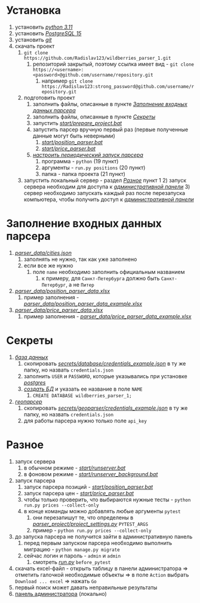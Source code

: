 # Установка

1) установить [*python 3.11*](https://www.python.org/)
2) установить [*PostgreSQL 15*](https://www.postgresql.org/)
3) установить [*git*](https://git-scm.com/downloads)
4) скачать проект
    1) `git clone https://github.com/Radislav123/wildberries_parser_1.git`
        1) репозиторий закрытый, поэтому ссылка имеет вид - `git clone https://<username>:<password>@github.com/username/repository.git`
            1) например `git clone https://Radislav123:strong_password@github.com/username/repository.git`
    2) подготовить проект
        1) заполнить файлы, описанные в пункте [*Заполнение входных данных парсера*](#заполнение-входных-данных-парсера)
        2) заполнить файлы, описанные в пункте [*Секреты*](#секреты)
        3) запустить [*start/prepare_project.bat*](start/prepare_project.bat)
        4) запустить парсер вручную первый раз (первые полученные данные могут быть неверными)
            1) [*start/position_parser.bat*](start/position_parser.bat)
            2) [*start/price_parser.bat*](start/price_parser.bat)
        5) [*настроить периодический запуск парсера*](https://www.windowscentral.com/how-create-automated-task-using-task-scheduler-windows-10)
            1) программа - `python` (19 пункт)
            2) аргументы - `run.py positions` (20 пункт)
            3) папка - папка проекта (21 пункт)
    3) запустить локальный сервер - раздел [*Разное*](#разное) пункт 1
        2) запуск сервера необходим для доступа к [*административной панели*](http://127.0.0.1:8000/admin/)
        3) сервер необходимо запускать каждый раз после перезапуска компьютера, чтобы получить доступ к
           [*административной панели*](http://127.0.0.1:8000/admin/)


# Заполнение входных данных парсера

1) [*parser_data/cities.json*](parser_data/cities.json)
    1) заполнять не нужно, так как уже заполнено
    2) если все же нужно
        1) поле `name` необходимо заполнить официальным названием
            1) к примеру, для `Санкт-Петербурга` должно быть `Санкт-Петербург`, а не `Питер`
2) [*parser_data/position_parser_data.xlsx*](parser_data/position_parser_data.xlsx)
    1) пример заполнения - [*parser_data/position_parser_data_example.xlsx*](parser_data/position_parser_data_example.xlsx)
3) [*parser_data/price_parser_data.xlsx*](parser_data/price_parser_data.xlsx)
    1) пример заполнения - [*parser_data/price_parser_data_example.xlsx*](parser_data/price_parser_data_example.xlsx)


# Секреты

1) [*база данных*](https://www.postgresql.org/)
    1) скопировать [*secrets/database/credentials_example.json*](secrets/database/credentials_example.json) в ту же папку, но назвать `credentials.json`
    2) заполнить `USER` и `PASSWORD`, которые указывались при установке [*postgres*](https://www.postgresql.org/)
    3) [*создать БД*](https://www.tutorialspoint.com/postgresql/postgresql_create_database.htm) и указать ее название в поле `NAME`
        1) `CREATE DATABASE wildberries_parser_1;`
2) [*геопарсер*](https://positionstack.com/)
    1) скопировать [*secrets/geoparser/credentials_example.json*](secrets/geoparser/credentials_example.json) в ту же папку, но назвать `credentials.json`
    2) для работы парсера нужно только поле `api_key`


# Разное

1) запуск сервера
    1) в обычном режиме - [*start/runserver.bat*](start/runserver.bat)
    2) в фоновом режиме - [*start/runserver_background.bat*](start/runserver_background.bat)
2) запуск парсера
    1) запуск парсера позиций - [*start/position_parser.bat*](start/position_parser.bat)
    2) запуск парсера цен - [*start/price_parser.bat*](start/price_parser.bat)
    3) чтобы только проверить, что выбираются нужные тесты - `python run.py prices --collect-only`
    4) в конце команды можно добавлять любые аргументы `pytest`
        1) они перезапишут те, что определены в [*parser_project/project_settings.py*](parser_project/project_settings.py) `PYTEST_ARGS`
        2) пример - `python run.py prices --collect-only`
3) до запуска парсера не получится зайти в административную панель
    1) перед первым запуском парсера необходимо выполнить миграцию - `python manage.py migrate`
    2) сейчас логин и пароль - `admin` и `admin`
        1) смотреть [*run.py*](run.py) `before_pytest`
4) скачать excel-файл - открыть таблицу в панели администратора => отметить галочкой необходимые объекты => в поле `Action` выбрать `Download ... excel` =>
   нажать `Go`
5) первый поиск может давать неправильные результаты
6) [панель администратора](http://127.0.0.1:8000/admin/) (локально)


